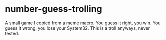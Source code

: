 # number-guess-trolling
A small game I copied from a meme macro. You guess it right, you win. You guess it wrong, you lose your System32. This is a troll anyways, never tested.
